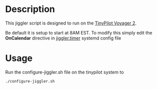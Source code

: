# Description
This jiggler script is designed to run on the [TinyPilot Voyager 2](https://tinypilotkvm.com/). 

Be default it is setup to start at 8AM EST. To modify this simply edit the **OnCalendar** directive in [jiggler.timer](jiggler.timer) systemd config file

# Usage
Run the configure-jiggler.sh file on the tinypilot system to 
```bash
./configure-jiggler.sh
```

